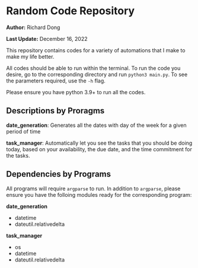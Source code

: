 # Random Code Repository

**Author:** Richard Dong

**Last Update:** December 16, 2022

This repository contains codes for a variety of automations that I make to make my life better.

All codes should be able to run within the terminal. To run the code you desire, go to the corresponding directory and run ``python3 main.py``. To see the parameters required, use the ``-h`` flag.

Please ensure you have python 3.9+ to run all the codes.

## Descriptions by Proragms

**date_generation**: Generates all the dates with day of the week for a given period of time

**task_manager**: Automatically let you see the tasks that you should be doing today, based on your availability, the due date, and the time commitment for the tasks.


## Dependencies by Programs

All programs will require ``argparse`` to run. In addition to ``argparse``, please ensure you have the folloing modules ready for the corresponding program:

**date_generation**
- datetime
- dateutil.relativedelta

**task_manager**
- os
- datetime
- dateutil.relativedelta
